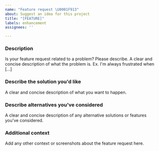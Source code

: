 ```yaml
---
name: "Feature request \U0001F913︎"
about: Suggest an idea for this project
title: "[FEATURE]"
labels: enhancement
assignees: ''

---
```


### Description
Is your feature request related to a problem? Please describe. A clear and concise description of what the problem is. Ex. I'm always frustrated when [...]

### Describe the solution you'd like
A clear and concise description of what you want to happen.

### Describe alternatives you've considered
A clear and concise description of any alternative solutions or features you've considered.

### Additional context
Add any other context or screenshots about the feature request here.
